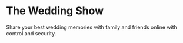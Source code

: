 
# The Wedding Show

Share your best wedding memories with family and friends online with control and security.